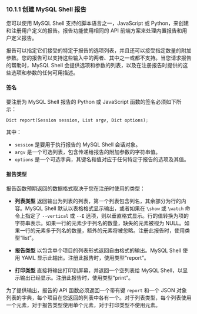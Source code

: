 ### 10.1.1 创建 MySQL Shell 报告

您可以使用 MySQL Shell 支持的脚本语言之一，JavaScript 或 Python，来创建和注册用户定义的报告。报告功能使用相同的 API 前端方案来处理内置报告和用户定义报告。

报告可以指定它们接受的特定于报告的选项列表，并且还可以接受指定数量的附加参数。您的报告可以支持这些输入中的两者、其中之一或都不支持。当您请求报告的帮助时，MySQL Shell 会提供选项和参数的列表，以及在注册报告时提供的这些选项和参数的任何可用描述。

#### 签名

要注册为 MySQL Shell 报告的 Python 或 JavaScript 函数的签名必须如下所示：

```python
Dict report(Session session, List argv, Dict options);
```

其中：

- `session` 是要用于执行报告的 MySQL Shell 会话对象。
- `argv` 是一个可选列表，包含传递给报告的附加参数的字符串值。
- `options` 是一个可选字典，其键名和值对应于任何特定于报告的选项及其值。

#### 报告类型

报告函数预期返回的数据格式取决于您在注册时使用的类型：

- **列表类型**
返回输出为列表的列表，第一个列表包含列名，其余部分为行的内容。MySQL Shell 默认以表格格式显示输出，或者如果在 `\show` 或 `\watch` 命令上指定了 `--vertical` 或 `--E` 选项，则以垂直格式显示。行的值转换为项的字符串表示。如果一行的元素少于列名的数量，缺失的元素被视为 NULL。如果一行的元素多于列名的数量，额外的元素将被忽略。注册此报告时，使用类型“list”。

- **报告类型**
以包含单个项目的列表形式返回自由格式的输出。MySQL Shell 使用 YAML 显示此输出。注册此报告时，使用类型“report”。

- **打印类型**
直接将输出打印到屏幕，并返回一个空列表给 MySQL Shell，以显示输出已经显示。注册此报告时，使用类型“print”。

为了提供输出，报告的 API 函数必须返回一个带有键 `report` 和一个 JSON 对象列表的字典，每个项目在您返回的列表中各有一个。对于列表类型，每个列表使用一个元素，对于报告类型使用单个元素，对于打印类型不使用元素。